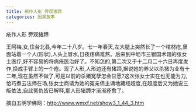 ```yaml
---
title: 疮作人形 旁观猪蹄
categories: 因果故事
---
```



	   
疮作人形 旁观猪蹄

王阿梅,女,住台北县,今年二十八岁。七一年春天,左大腿上突然长了一个棺材疮,里面站着一个人(形状),人头上冒水,日夜疼痛难熬。后来到中坜市三银国术馆的张女士医疗,好不容易的将病疮医治好了。不知怎的,第二次又于十二月二十六日再度发作,换成手臂上的一个疮。现了人形,人形边还有猪蹄,据说她的养父以杀猪为业有十二年,现在虽然不做了,可是以前的杀猪冤孽怎会甘愿?这次张女士实在也无能为力,恰巧煮云法师在场,张女士商请为她的冤亲债主诵地藏经超度,在超度后又为她说三皈依法,自此冤仇皆已解释,那人形猪蹄才渐渐痊愈了。
　 　

摘自五明学佛网：http://www.wmxf.net/show3_1_44_3.htm